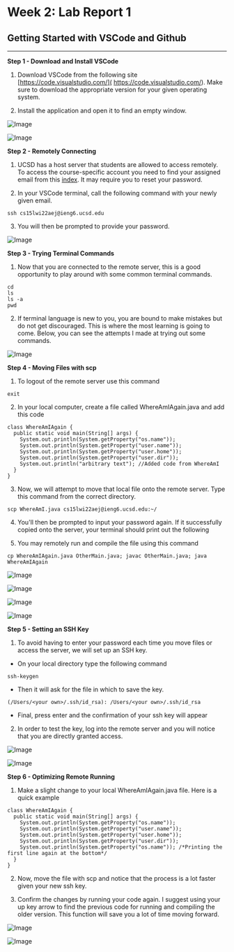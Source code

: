 # Week 2: Lab Report 1

## Getting Started with VSCode and Github 

---
**Step 1 - Download and Install VSCode**

1.    Download VSCode from the following site [https://code.visualstudio.com/]( https://code.visualstudio.com/). Make sure to download the appropriate version for your given operating system. 

2.    Install the application and open it to find an empty window.

![Image](Download-VSCode.png)



![Image](VSCode-Installed.png)



**Step 2 - Remotely Connecting**

1.    UCSD has a host server that students are allowed to access remotely. To access the course-specific account you need to find your assigned email from this [index](https://sdacs.ucsd.edu/~icc/index.php). It may require you to reset your password.

2.    In your VSCode terminal, call the following command with your newly given email. 
``` 
ssh cs15lwi22aej@ieng6.ucsd.edu 
```
3.    You will then be prompted to provide your password. 
    

![Image](Remotely-Connecting.png)

**Step 3 - Trying Terminal Commands**

1.    Now that you are connected to the remote server, this is a good opportunity to play around with some common terminal commands.

 ```
 cd
 ls
 ls -a
 pwd
 ```

2.    If terminal language is new to you, you are bound to make mistakes but do not get discouraged. This is where the most learning is going to come. Below, you can see the attempts I made at trying out some commands.

![Image](Trying-some-commands.png)


**Step 4 - Moving Files with scp**

1.    To logout of the remote server use this command
```
exit
```

2.    In your local computer, create a file called WhereAmIAgain.java and add this code

```
class WhereAmIAgain {
  public static void main(String[] args) {
    System.out.println(System.getProperty("os.name"));
    System.out.println(System.getProperty("user.name"));
    System.out.println(System.getProperty("user.home"));
    System.out.println(System.getProperty("user.dir"));
    System.out.println("arbitrary text"); //Added code from WhereAmI 
  }
}
```
3.    Now, we will attempt to move that local file onto the remote server. Type this command from the correct directory.
```
scp WhereAmI.java cs15lwi22aej@ieng6.ucsd.edu:~/
```
4.    You'll then be prompted to input your password again. If it successfully copied onto the server, your terminal should print out the following

5.    You may remotely run and compile the file using this command
```
cp WhereAmIAgain.java OtherMain.java; javac OtherMain.java; java WhereAmIAgain
```

![Image](WhereAmIAgain.png)



![Image](Moving-files-scp.png)


![Image](Sucessfully-moved-file.png)



![Image](Original-Java-Run.png)


**Step 5 - Setting an SSH Key**

1.    To  avoid having to enter your password each time you move files or access the server, we will set up an SSH key. 

- On your local directory type the following command
```
ssh-keygen
```
- Then it will ask for the file in which to save the key. 
```
(/Users/<your own>/.ssh/id_rsa): /Users/<your own>/.ssh/id_rsa
```
- Final, press enter and the confirmation of your ssh key will appear

2.    In order to test the key, log into the remote server and you will notice that you are directly granted access.

![Image](Setting-SSH-key.png)



![Image](Successful-login-wout-password.png)


**Step 6 - Optimizing Remote Running**
1.    Make a slight change to your local WhereAmIAgain.java file. Here is a quick example 
```
class WhereAmIAgain {
  public static void main(String[] args) {
    System.out.println(System.getProperty("os.name"));
    System.out.println(System.getProperty("user.name"));
    System.out.println(System.getProperty("user.home"));
    System.out.println(System.getProperty("user.dir"));
    System.out.println(System.getProperty("os.name")); /*Printing the first line again at the bottom*/
  }
}
```
2.    Now, move the file with scp and notice that the process is a lot faster given your new ssh key.

3.    Confirm the changes by running your code again. I suggest using your up key arrow to find the previous code for running and compiling the older version. This function will save you a lot of time moving forward. 

![Image](Optimizing-Remote-Running.png)

![Image](Updated-Java-Run.png)

